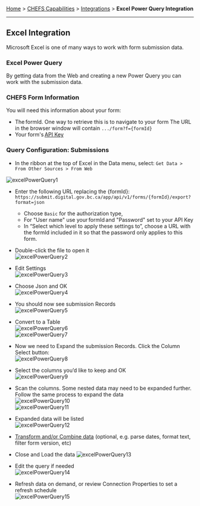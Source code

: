 [Home](index) > [CHEFS Capabilities](CHEFS-Capabilities) > [Integrations](Integrations) > **Excel Power Query Integration**
***

## Excel Integration 

Microsoft Excel is one of many ways to work with form submission data. 

### Excel Power Query 

By getting data from the Web and creating a new Power Query you can work with the submission data. 

### CHEFS Form Information 
You will need this information about your form:   
* The formId. One way to retrieve this is to navigate to your form The URL in the browser window will contain ```.../form?f={formId}```   
* Your form's [API Key](Generating-API-keys) 

### Query Configuration: Submissions 

* In the ribbon at the top of Excel in the Data menu, select: 
```Get Data > From Other Sources > From Web ```

![excelPowerQuery1](images/ex1.png)   

* Enter the following URL replacing the {formId}:  
```https://submit.digital.gov.bc.ca/app/api/v1/forms/{formId}/export?format=json ```
  * Choose ```Basic``` for the authorization type, 
  * For "User name" use your formId and "Password" set to your API Key 
  * In “Select which level to apply these settings to”, choose a URL with the formId included in it so that the password only applies to this form. 

* Double-click the file to open it   
![excelPowerQuery2](images/ex2.png)   
* Edit Settings   
![excelPowerQuery3](images/ex3.png)   
* Choose Json and OK   
![excelPowerQuery4](images/ex4.png)   
* You should now see submission Records   
![excelPowerQuery5](images/ex5.png)  
* Convert to a Table   
![excelPowerQuery6](images/ex6.png)  
![excelPowerQuery7](images/ex7.png)

* Now we need to Expand the submission Records. Click the Column Select button:   
![excelPowerQuery8](images/ex8.png)   
* Select the columns you’d like to keep and OK   
![excelPowerQuery9](images/ex9.png)  
* Scan the columns. Some nested data may need to be expanded further. Follow the same process to expand the data   
![excelPowerQuery10](images/ex10.png)   
![excelPowerQuery11](images/ex11.png)  
* Expanded data will be listed   
![excelPowerQuery12](images/ex12.png)  
* [Transform and/or Combine data](https://support.microsoft.com/en-us/office/about-power-query-in-excel-7104fbee-9e62-4cb9-a02e-5bfb1a6c536a) (optional, e.g. parse dates, format text, filter form version, etc)   
* Close and Load the data 
![excelPowerQuery13](images/ex13.png)  
* Edit the query if needed   
![excelPowerQuery14](images/ex14.png)  
* Refresh data on demand, or review Connection Properties to set a refresh schedule   
![excelPowerQuery15](images/ex15.png)  
